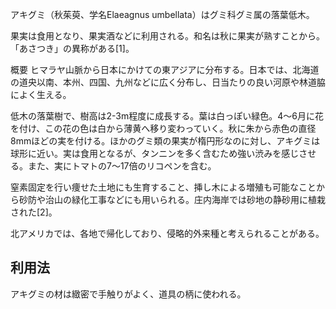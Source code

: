 アキグミ（秋茱萸、学名Elaeagnus umbellata）はグミ科グミ属の落葉低木。

果実は食用となり、果実酒などに利用される。和名は秋に果実が熟すことから。「あさつき」の異称がある[1]。

概要
ヒマラヤ山脈から日本にかけての東アジアに分布する。日本では、北海道の道央以南、本州、四国、九州などに広く分布し、日当たりの良い河原や林道脇によく生える。

低木の落葉樹で、樹高は2-3m程度に成長する。葉は白っぽい緑色。4～6月に花を付け、この花の色は白から薄黄へ移り変わっていく。秋に朱から赤色の直径8mmほどの実を付ける。ほかのグミ類の果実が楕円形なのに対し、アキグミは球形に近い。実は食用となるが、タンニンを多く含むため強い渋みを感じさせる。また、実にトマトの7〜17倍のリコペンを含む。

窒素固定を行い痩せた土地にも生育すること、挿し木による増殖も可能なことから砂防や治山の緑化工事などにも用いられる。庄内海岸では砂地の静砂用に植栽された[2]。

北アメリカでは、各地で帰化しており、侵略的外来種と考えられることがある。

## 利用法

アキグミの材は緻密で手触りがよく、道具の柄に使われる。
